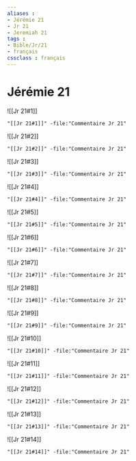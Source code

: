 ```yaml
---
aliases : 
- Jérémie 21
- Jr 21
- Jeremiah 21
tags : 
- Bible/Jr/21
- français
cssclass : français
---
```


# Jérémie 21

![[Jr 21#1]]

```query
"[[Jr 21#1]]" -file:"Commentaire Jr 21"
```

![[Jr 21#2]]

```query
"[[Jr 21#2]]" -file:"Commentaire Jr 21"
```

![[Jr 21#3]]

```query
"[[Jr 21#3]]" -file:"Commentaire Jr 21"
```

![[Jr 21#4]]

```query
"[[Jr 21#4]]" -file:"Commentaire Jr 21"
```

![[Jr 21#5]]

```query
"[[Jr 21#5]]" -file:"Commentaire Jr 21"
```

![[Jr 21#6]]

```query
"[[Jr 21#6]]" -file:"Commentaire Jr 21"
```

![[Jr 21#7]]

```query
"[[Jr 21#7]]" -file:"Commentaire Jr 21"
```

![[Jr 21#8]]

```query
"[[Jr 21#8]]" -file:"Commentaire Jr 21"
```

![[Jr 21#9]]

```query
"[[Jr 21#9]]" -file:"Commentaire Jr 21"
```

![[Jr 21#10]]

```query
"[[Jr 21#10]]" -file:"Commentaire Jr 21"
```

![[Jr 21#11]]

```query
"[[Jr 21#11]]" -file:"Commentaire Jr 21"
```

![[Jr 21#12]]

```query
"[[Jr 21#12]]" -file:"Commentaire Jr 21"
```

![[Jr 21#13]]

```query
"[[Jr 21#13]]" -file:"Commentaire Jr 21"
```

![[Jr 21#14]]

```query
"[[Jr 21#14]]" -file:"Commentaire Jr 21"
```


